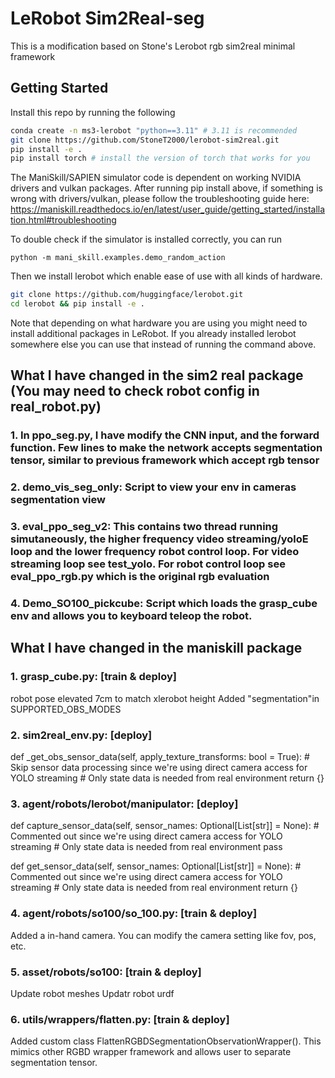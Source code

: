 # LeRobot Sim2Real-seg
This is a modification based on Stone's Lerobot rgb sim2real minimal framework


## Getting Started

Install this repo by running the following
```bash
conda create -n ms3-lerobot "python==3.11" # 3.11 is recommended
git clone https://github.com/StoneT2000/lerobot-sim2real.git
pip install -e .
pip install torch # install the version of torch that works for you
```

The ManiSkill/SAPIEN simulator code is dependent on working NVIDIA drivers and vulkan packages. After running pip install above, if something is wrong with drivers/vulkan, please follow the troubleshooting guide here: https://maniskill.readthedocs.io/en/latest/user_guide/getting_started/installation.html#troubleshooting

To double check if the simulator is installed correctly, you can run 

```
python -m mani_skill.examples.demo_random_action
```

Then we install lerobot which enable ease of use with all kinds of hardware.

```bash
git clone https://github.com/huggingface/lerobot.git
cd lerobot && pip install -e .
```

Note that depending on what hardware you are using you might need to install additional packages in LeRobot. If you already installed lerobot somewhere else you can use that instead of running the command above.

## What I have changed in the sim2 real package (You may need to check robot config in real_robot.py)

### 1. In ppo_seg.py, I have modify the CNN input, and the forward function. Few lines to make the network accepts segmentation tensor, similar to previous framework which accept rgb tensor
### 2. demo_vis_seg_only: Script to view your env in cameras segmentation view
### 3. eval_ppo_seg_v2: This contains two thread running simutaneously, the higher frequency video streaming/yoloE loop and the lower frequency robot control loop. For video streaming loop see test_yolo. For robot control loop see eval_ppo_rgb.py which is the original rgb evaluation
### 4. Demo_SO100_pickcube: Script which loads the grasp_cube env and allows you to keyboard teleop the robot.

## What I have changed in the maniskill package
### 1. grasp_cube.py: [train & deploy]
robot pose elevated 7cm to match xlerobot height
Added "segmentation"in SUPPORTED_OBS_MODES

### 2. sim2real_env.py: [deploy]
def _get_obs_sensor_data(self, apply_texture_transforms: bool = True):
	# Skip sensor data processing since we're using direct camera access for YOLO streaming
	# Only state data is needed from real environment
	return {}
	
### 3. agent/robots/lerobot/manipulator: [deploy]
def capture_sensor_data(self, sensor_names: Optional[List[str]] = None):
	# Commented out since we're using direct camera access for YOLO streaming
	# Only state data is needed from real environment
	pass

def get_sensor_data(self, sensor_names: Optional[List[str]] = None):
	# Commented out since we're using direct camera access for YOLO streaming
	# Only state data is needed from real environment
	return {}
	
### 4. agent/robots/so100/so_100.py: [train & deploy]
Added a in-hand camera. You can modify the camera setting like fov, pos, etc.

### 5. asset/robots/so100: [train & deploy]
Update robot meshes
Updatr robot urdf

### 6. utils/wrappers/flatten.py: [train & deploy]
Added custom class FlattenRGBDSegmentationObservationWrapper(). This mimics other RGBD wrapper framework and allows user to separate segmentation tensor.


